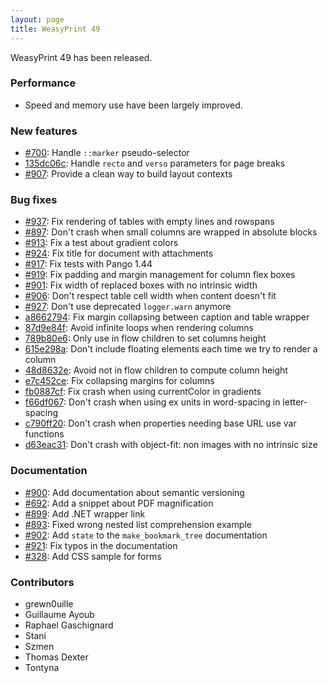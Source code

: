 ```yaml
---
layout: page
title: WeasyPrint 49
---
```


WeasyPrint 49 has been released.

### Performance

* Speed and memory use have been largely improved.

### New features

* [#700](https://github.com/Kozea/WeasyPrint/issues/700):
  Handle `::marker` pseudo-selector
* [135dc06c](https://github.com/Kozea/WeasyPrint/commit/135dc06c):
  Handle `recto` and `verso` parameters for page breaks
* [#907](https://github.com/Kozea/WeasyPrint/pull/907):
  Provide a clean way to build layout contexts

### Bug fixes

* [#937](https://github.com/Kozea/WeasyPrint/issues/937):
  Fix rendering of tables with empty lines and rowspans
* [#897](https://github.com/Kozea/WeasyPrint/issues/897):
  Don't crash when small columns are wrapped in absolute blocks
* [#913](https://github.com/Kozea/WeasyPrint/issues/913):
  Fix a test about gradient colors
* [#924](https://github.com/Kozea/WeasyPrint/pull/924):
  Fix title for document with attachments
* [#917](https://github.com/Kozea/WeasyPrint/issues/917):
  Fix tests with Pango 1.44
* [#919](https://github.com/Kozea/WeasyPrint/issues/919):
  Fix padding and margin management for column flex boxes
* [#901](https://github.com/Kozea/WeasyPrint/issues/901):
  Fix width of replaced boxes with no intrinsic width
* [#906](https://github.com/Kozea/WeasyPrint/issues/906):
  Don't respect table cell width when content doesn't fit
* [#927](https://github.com/Kozea/WeasyPrint/pull/927):
  Don't use deprecated `logger.warn` anymore
* [a8662794](https://github.com/Kozea/WeasyPrint/commit/a8662794):
  Fix margin collapsing between caption and table wrapper
* [87d9e84f](https://github.com/Kozea/WeasyPrint/commit/87d9e84f):
  Avoid infinite loops when rendering columns
* [789b80e6](https://github.com/Kozea/WeasyPrint/commit/789b80e6):
  Only use in flow children to set columns height
* [615e298a](https://github.com/Kozea/WeasyPrint/commit/615e298a):
  Don't include floating elements each time we try to render a column
* [48d8632e](https://github.com/Kozea/WeasyPrint/commit/48d8632e):
  Avoid not in flow children to compute column height
* [e7c452ce](https://github.com/Kozea/WeasyPrint/commit/e7c452ce):
  Fix collapsing margins for columns
* [fb0887cf](https://github.com/Kozea/WeasyPrint/commit/fb0887cf):
  Fix crash when using currentColor in gradients
* [f66df067](https://github.com/Kozea/WeasyPrint/commit/f66df067):
  Don't crash when using ex units in word-spacing in letter-spacing
* [c790ff20](https://github.com/Kozea/WeasyPrint/commit/c790ff20):
  Don't crash when properties needing base URL use var functions
* [d63eac31](https://github.com/Kozea/WeasyPrint/commit/d63eac31):
  Don't crash with object-fit: non images with no intrinsic size

### Documentation

* [#900](https://github.com/Kozea/WeasyPrint/issues/900):
  Add documentation about semantic versioning
* [#692](https://github.com/Kozea/WeasyPrint/issues/692):
  Add a snippet about PDF magnification
* [#899](https://github.com/Kozea/WeasyPrint/pull/899):
  Add .NET wrapper link
* [#893](https://github.com/Kozea/WeasyPrint/pull/893):
  Fixed wrong nested list comprehension example
* [#902](https://github.com/Kozea/WeasyPrint/pull/902):
  Add `state` to the `make_bookmark_tree` documentation
* [#921](https://github.com/Kozea/WeasyPrint/pull/921):
  Fix typos in the documentation
* [#328](https://github.com/Kozea/WeasyPrint/issues/328):
  Add CSS sample for forms

### Contributors

- grewn0uille
- Guillaume Ayoub
- Raphael Gaschignard
- Stani
- Szmen
- Thomas Dexter
- Tontyna
